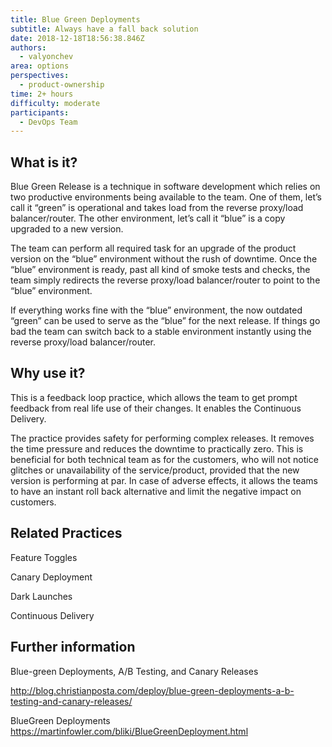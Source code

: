 ```yaml
---
title: Blue Green Deployments
subtitle: Always have a fall back solution
date: 2018-12-18T18:56:38.846Z
authors:
  - valyonchev
area: options
perspectives:
  - product-ownership
time: 2+ hours
difficulty: moderate
participants:
  - DevOps Team
---
```

## What is it?

Blue Green Release is a technique in software development which relies on two productive environments being available to the team. One of them, let’s call it “green” is operational and takes load from the reverse proxy/load balancer/router. The other environment, let’s call it “blue” is a copy upgraded to a new version. 

The team can perform all required task for an upgrade of the product version on the “blue” environment without the rush of downtime. Once the “blue” environment is ready, past all kind of smoke tests and checks, the team simply redirects the reverse proxy/load balancer/router to point to the “blue” environment. 



If everything works fine with the “blue” environment, the now outdated “green” can be used to serve as the “blue” for the next release. If things go bad the team can switch back to a stable environment instantly using the reverse proxy/load balancer/router.



## Why use it?

This is a feedback loop practice, which allows the team to get prompt feedback from real life use of their changes. It enables the Continuous Delivery. 

The practice provides safety for performing complex releases. It removes the time pressure and reduces the downtime to practically zero. This is beneficial for both technical team as for the customers, who will not notice glitches or unavailability of the service/product, provided that the new version is performing at par. In case of adverse effects, it allows the teams to have an instant roll back alternative and limit the negative impact on customers.



## Related Practices

Feature Toggles

Canary Deployment 

Dark Launches

Continuous Delivery



## Further information

Blue-green Deployments, A/B Testing, and Canary Releases

http://blog.christianposta.com/deploy/blue-green-deployments-a-b-testing-and-canary-releases/

BlueGreen Deployments https://martinfowler.com/bliki/BlueGreenDeployment.html
